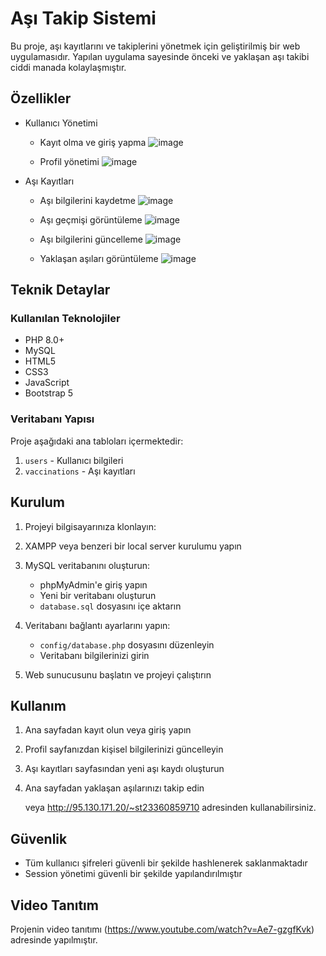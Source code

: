 # Aşı Takip Sistemi

Bu proje, aşı kayıtlarını ve takiplerini yönetmek için geliştirilmiş bir web uygulamasıdır. Yapılan uygulama sayesinde önceki ve yaklaşan aşı takibi ciddi manada kolaylaşmıştır. 

## Özellikler

- Kullanıcı Yönetimi
  - Kayıt olma ve giriş yapma
    ![image](https://github.com/user-attachments/assets/9df01911-83e2-4e68-8f1c-1ef99d96af57)
    
  - Profil yönetimi
    ![image](https://github.com/user-attachments/assets/25ec8fb3-b769-4b63-9ac2-644ffcfe75f8)


- Aşı Kayıtları
  - Aşı bilgilerini kaydetme
    ![image](https://github.com/user-attachments/assets/4375c5b5-fb43-42db-a2bc-e44c9967c2ad)

  - Aşı geçmişi görüntüleme
    ![image](https://github.com/user-attachments/assets/3ffd4ee5-c22c-4a4f-ad3e-6a47c12d7bfa)

  - Aşı bilgilerini güncelleme
    ![image](https://github.com/user-attachments/assets/f8c6537f-01b1-4885-b36a-f2476b62df95)

  - Yaklaşan aşıları görüntüleme
    ![image](https://github.com/user-attachments/assets/822bdf62-e590-4606-b5d9-4af9d31a2ff6)

  

## Teknik Detaylar

### Kullanılan Teknolojiler

- PHP 8.0+
- MySQL
- HTML5
- CSS3
- JavaScript
- Bootstrap 5

### Veritabanı Yapısı

Proje aşağıdaki ana tabloları içermektedir:

1. `users` - Kullanıcı bilgileri
2. `vaccinations` - Aşı kayıtları


## Kurulum

1. Projeyi bilgisayarınıza klonlayın:

2. XAMPP veya benzeri bir local server kurulumu yapın

3. MySQL veritabanını oluşturun:
   - phpMyAdmin'e giriş yapın
   - Yeni bir veritabanı oluşturun
   - `database.sql` dosyasını içe aktarın

4. Veritabanı bağlantı ayarlarını yapın:
   - `config/database.php` dosyasını düzenleyin
   - Veritabanı bilgilerinizi girin

5. Web sunucusunu başlatın ve projeyi çalıştırın

## Kullanım

1. Ana sayfadan kayıt olun veya giriş yapın
2. Profil sayfanızdan kişisel bilgilerinizi güncelleyin
3. Aşı kayıtları sayfasından yeni aşı kaydı oluşturun
4. Ana sayfadan yaklaşan aşılarınızı takip edin
   
   veya http://95.130.171.20/~st23360859710 adresinden kullanabilirsiniz.

## Güvenlik

- Tüm kullanıcı şifreleri güvenli bir şekilde hashlenerek saklanmaktadır
- Session yönetimi güvenli bir şekilde yapılandırılmıştır

## Video Tanıtım

Projenin video tanıtımı (https://www.youtube.com/watch?v=Ae7-gzgfKvk) adresinde yapılmıştır.

